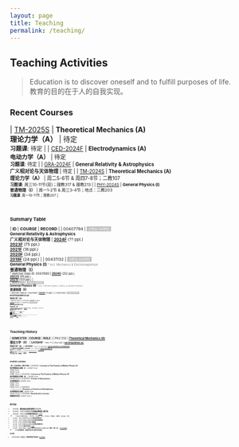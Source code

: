 ```yaml
---
layout: page
title: Teaching
permalink: /teaching/
---
```


<style>
table {
  font-family: arial, sans-serif;
  border-collapse: collapse;
  width: 100%;
}

td, th {
  border: 1px solid #dddddd;
  text-align: left;
  padding: 8px;
}

tr:nth-child(odd) {
  background-color: #dddddd;
}
</style>

<!---------------------------------------------------------------->

<script type="text/x-mathjax-config">

  MathJax.Hub.Config({
    tex2jax: {
      inlineMath: [ ['$','$'] ],
      processEscapes: true
    }
  });
</script>

<!---------------------------------------------------------------->

<script type="text/javascript"
  src="https://cdn.mathjax.org/mathjax/latest/MathJax.js?config=TeX-AMS-MML_HTMLorMML">
  </script>

<!---------------------------------------------------------------->

## <b>Teaching Activities</b>

> Education is to discover oneself and to fulfill purposes of life. <br>
> 教育的目的在于人的自我实现。

<p></p>

### **Recent Courses**

| [TM-2025S](tm25) | **Theoretical Mechanics (A)**<br>**理论力学（A）** | 待定<br><small>**习题课**: 待定 |
| [CED-2024F](ced24) | **Electrodynamics (A)**<br>**电动力学（A）** | 待定<br><small>**习题课**: 待定 |
| [GRA-2024F](gr24) | **General Relativity & Astrophysics**<br>**广义相对论与天体物理** | 待定 |
| [TM-2024S](tm24) | **Theoretical Mechanics (A)**<br>**理论力学（A）** | 周二5-6节 & 周四7-8节；二教107<br><small>**习题课**: 周三10-11节(双)；理教317 & 理教213 |
| [PHY-2024S](phy24) | **General Physics (I)**<br>**普通物理（I）** | 周一1-2节 & 周三3-4节；地点：二教203<br><small>**习题课**: 周一10-11节；理教207 |

<!-- | [GRA-2026F](gr26) | **General Relativity & Astrophysics**<br>**广义相对论与天体物理** | 待定 | -->
<!-- | [GRA-2027F](gr27) | **General Relativity & Astrophysics**<br>**广义相对论与天体物理** | 待定 | -->

<br>
<p></p>

### **Summary Table**

| **ID** | **COURSE** | **RECORD** |
| 00407794 | <span style="background-color:#C0C0C0"><small><font color="white">&nbsp; 2学分·34学时 &nbsp;</font></small></span><br>**General Relativity & Astrophysics**<br>**广义相对论与天体物理** | [**2024F**](gr24) (?? ppl.)<br>[**2023F**](gr23) (75 ppl.)<br>[**2021F**](gr21) (18 ppl.)<br>[**2020F**](gr20) (34 ppl.)<br>[**2019F**](gr19) (24 ppl.) | 
| 00431132 | <span style="background-color:#C0C0C0"><small><font color="white">&nbsp; 4学分·68学时 &nbsp;</font></small></span><br>**General Physics (I)** <font color="gray"><small><small> * incl. Mechanics & Electromagnetism</small></small></font><br>**普通物理（I）**<br><small><small> * exercise class ID: 00431680 | [**2024S**](phy24) (202 ppl.)<br>[**2022S**](phy22) (95 ppl.)<br>[**2021S**](phy21) (159 ppl.) |  
| 00431133 | <span style="background-color:#C0C0C0"><small><font color="white">&nbsp; 4学分·68学时 &nbsp;</font></small></span><br>**General Physics (II)** <font color="gray"><small><small> * incl. Thermal Physics, Optics, & Modern Physics</small></small></font><br>**普通物理（II）**<br><small><small> * exercise class ID: 00431680 | [**2020F**](phy20) (75 ppl.) | 
| 00432140 | <span style="background-color:#C0C0C0"><small><font color="white">&nbsp; 4学分·68学时 &nbsp;</font></small></span><br>**Electrodynamics (A)**<br>**电动力学（A）**<br><small><small> * exercise class ID: 00432160 | [**2024F**](ced24) (?? ppl.)<br>[**2023F**](ced23) (92 ppl.) | 
| 00432141 | <span style="background-color:#C0C0C0"><small><font color="white">&nbsp; 3学分·51学时 &nbsp;</font></small></span><br>**Electrodynamics (B)**<br>**电动力学（B）**<br><small><small> * exercise class ID: 00432160 | [**2022F**](ced22) (30 ppl.) | 
| 00432198 | <span style="background-color:#C0C0C0"><small><font color="white">&nbsp; 4学分·68学时 &nbsp;</font></small></span><br>**Theoretical Mechanics (A)**<br>**理论力学（A）**<br><small><small> * exercise class ID: 00432205 | [**2025S**](tm25) (?? ppl.)<br>[**2024S**](tm24) (116 ppl.)<br>[**2022F**](thmech22) (101 ppl.)<br>[**2021F**](thmech21) (105 ppl.)<br>[**2019F**](thmech19) (96 ppl.) | 
| 00432296 | <span style="background-color:#C0C0C0"><small><font color="white">&nbsp; 2学分·34学时 &nbsp;</font></small></span><br>**Astroparticle Physics**<br>**天体粒子物理** | [**2022S**](astroparticle22) (8 ppl.) | 
| AYEP'23 | <span style="background-color:#C0C0C0"><small><font color="white">&nbsp; 亚洲青少年交流计划·Asian Youth Exchange Program &nbsp;</font></small></span><br>**Fundamental Physics in Astronomy**<br>**天文学中的基础物理** | [**2023**](https://pkutalent.learnworlds.com/course/astronomy) |
| <small>课程建设中...</small> | <span style="background-color:#C0C0C0"><small><font color="white">&nbsp; 2学分·34学时 &nbsp;</font></small></span><br>**Centenary Physics**<br>**百年物理** | |

<br>
<p></p>

### **Teaching History**

| **SEMESTER** | **COURSE** | **ROLE** | 
| PKU'25S | [**Theoretical Mechanics (A)**](tm25)<br>**理论力学（A）** | **Lecturer** <small><small> * TAs: ?? |
| PKU'24F | [**Electrodynamics (A)**](ced24)<br>**电动力学（A）** | **Lecturer** <small><small> * TAs: ?? |
| PKU'24F | [**General Relativity & Astrophysics**](gr24)<br>**广义相对论与天体物理** | **Lecturer** <small><small> * TA: ?? |
| PKU'24S | [**Theoretical Mechanics (A)**](tm24)<br>**理论力学（A）** | **Lecturer** <small><small> * TAs: Yacheng Kang & Fangcheng Wang |
| PKU'24S | [**General Physics (I)**](phy24)<br>**普通物理（I）** | **Lecturer** <small><small> * TAs: Peixiang Ji & Zexin Hu & Jierui Hu |
| AYEP'23 | [**Fundamental Physics in Astronomy**](https://pkutalent.learnworlds.com/course/astronomy)<br>**天文学中的基础物理** | **Lecturer** <small><small> * Asian Youth Exchange Program |
| PKU'23F | [**Electrodynamics (A)**](ced23)<br>**电动力学（A）** | **Lecturer** <small><small> * TAs: Zexin Hu & Hanlin Song |
| PKU'23F | [**General Relativity & Astrophysics**](gr23)<br>**广义相对论与天体物理** | **Lecturer** <small><small> * TA: Peixiang Ji |
| PKU'22F | [**Electrodynamics (B)**](ced22)<br>**电动力学（B）** | **Lecturer** <small><small> * TA: Yong Gao |
| PKU'22F | [**Theoretical Mechanics (A)**](thmech22)<br>**理论力学（A）** | **Lecturer** <small><small> * TAs: Muxin Liu & Hanlin Song |
| PKU'22S | [**General Physics (I)**](phy22)<br>**普通物理（I）** | **Lecturer** <small><small> * TAs: Ping He & Zipu Fan |
| PKU'22S | [**Astroparticle Physics**](astroparticle22)<br>**天体粒子物理** | **co-Lecturer** <small><small><br><i>with</i> Profs. B.-Q. Ma, R.-X. Xu, B. Chen, Z. Li, J. Liu |
| PKU'21F | [**Theoretical Mechanics (A)**](thmech21)<br>**理论力学（A）** | **Lecturer** <small><small> * TAs: Hongbo Li & Hulin Li |
| PKU'21F | [**General Relativity & Astrophysics**](gr21)<br>**广义相对论与天体物理** | **Lecturer** <small><small> * TA: Zihang Wang |
| PKU'21S | [**General Physics (I)**](phy21)<br>**普通物理（I）** | **Lecturer** <small><small> * TAs: Yong Gao & Zhongfu Zhang |
| PKU'20F | [**General Physics (II)**](phy20)<br>**普通物理（II）** | **Lecturer** <small><small> * TAs: Chang Liu & Lei Geng |
| PKU'20F | [**General Relativity & Astrophysics**](gr20)<br>**广义相对论与天体物理** | **Lecturer** <small><small> * TA: Tai Zhou |
| PKU'19F | [**Theoretical Mechanics (A)**](thmech19)<br>**理论力学（A）** | **Lecturer** <small><small> * TAs: Chang Liu & Yong Gao |
| PKU'19F | [**General Relativity & Astrophysics**](gr19)<br>**广义相对论与天体物理** | **Lecturer** <small><small> * TA: Xionghui Cao |
| PKU'13F | [**Quantum Statistical Physics**](qsp2013)<br>**量子统计物理** | **TA** <small><small> * Lectured by Prof. Ryuichi Shindou |
| PKU'10F | **What is Science?**<br>**科学是什么** | **TA** <small><small> * Lectured by Profs. Yi Rao & Guosheng Wu |
| PKU'10S | **Probability Theory and Statistics**<br>**概率统计** | **TA** <small><small> * Lectured by Prof. Zhenxi Dong |
| PKU'09F | **Linear Algebra**<br>**线性代数** | **TA** <small><small> * Lectured by Prof. Maoying Tian <br> ** <b> Excellent Teaching Assistant</b> Award |

<br>
<p></p>

### **Frontier Lectures**

| **ID** | **COURSE** | **RECORD** |
| 00430151 | **Lectures on The Frontiers of Modern Physics (Ⅰ)**<br>**现代物理前沿讲座（I）** | 2023F (2 hr)<br>2021F (2 hr)<br>2020F (2 hr)<br>2018F (2 hr) | 
| 00432224 | **Lectures on The Frontiers of Modern Physics (ⅠI)**<br>**现代物理前沿讲座（II）** | 2024S (2 hr)<br>2023S (2 hr) | 
| 00431547 | **Frontier of Astrophysics**<br>**天体物理前沿** | 2023F (2 hr)<br>2021F (1 hr)<br>2019F (2 hr)<br>2019S (2 hr) | 
| 00920012<br><font color="gray"><small><small> * Tsinghua University</small></small></font> | **Seminars on Frontiers of Astrophysics**<br>**天体物理前沿讲座** | 2021F (2 hr)<br>2020F (2 hr) |
| 01035390 | **Boya Science Lectures**<br>**博雅理学讲堂** | 2022F (2 hr) | 

<br>

<p></p>

#### 教学奖励

- 2023年，**䇹政基金卓越贡献奖**优秀导师
- 2023年，北京大学物理学院**钟盛标物理奖-教学奖**
- 2023年，北京大学**优秀教学团队奖** [[公告](https://portal.pku.edu.cn/portal2017/#/schoolNoticeDetail/424853)]
  - <small>**电动力学教学团队：**朱守华、刘克新、刘川、彭良友、宋慧超、刘雄军、邵立晶、刘佳
- 2023年，北京大学本科毕业论文**优秀指导教师奖**
- 2022年，北京大学本科生科研训练**优秀指导教师奖**
- 2021年，北京大学物理学院**育人奉献奖**
- 2021年，北京大学本科生科研训练**优秀指导教师奖**
- 2021年，北京大学**教学优秀奖** [[公告](https://portal.pku.edu.cn/portal2017/#/schoolNoticeDetail/393840)]
- 2020年，北京大学第二十届青年教师教学基本功比赛理工类**一等奖（第一名）** [[北大新闻网](https://news.pku.edu.cn/xwzh/0f1e21b1407d4b8c8e96903a5adcddd4.htm)]
  - <small>并获得**优秀教案奖**、**最佳教学演示奖**和**最受学生欢迎奖**

####  相关报道

- 青年教师谈教学之“**邵立晶：打造攀登物理世界的阶梯**” [[北大教务部](https://mp.weixin.qq.com/s/c2FjHwyffPuv93Eu6cMNEw)]
